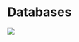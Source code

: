 # Databases

![](https://lh6.googleusercontent.com/leXbijnhTg_FBNKPeC_oLT1ugYTUO5-kKpbGJxo3mZMfARy6IIv4BKmD5dXjur3bQ2E_VbGrevbRvr57JvCUCjnCNn_zcVAzCSE27PaZKlnQ6tWaMxSVYaQEStmmgUcvwOKn_aQ8)
<!--stackedit_data:
eyJoaXN0b3J5IjpbLTE2MDM1NjU0MDVdfQ==
-->